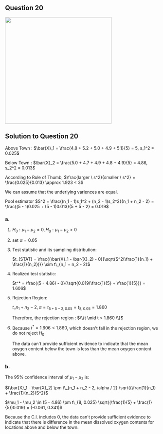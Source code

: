 ## Question 20
<img src = "https://github.com/user-attachments/assets/85935cc1-35f0-4d61-a009-62668714d430" width = "350">

## Solution to Question 20
Above Town : $\bar{X}_1 = \frac{4.8 + 5.2 + 5.0 + 4.9 + 5.1}{5} = 5, s_1^2 = 0.025$

Below Town : $\bar{X}_2 = \frac{5.0 + 4.7 + 4.9 + 4.8 + 4.9}{5} = 4.86, s_2^2 = 0.013$

According to Rule of Thumb, $\frac{larger \ s^2}{smaller \ s^2} = \frac{0.025}{0.013} \approx 1.923 < 3$

We can assume that the underlying variences are equal.

Pool estimator $S^2 = \frac{(n_1 - 1)s_1^2 + (n_2 - 1)s_2^2}{n_1 + n_2 - 2} = \frac{(5 - 1)0.025 + (5 - 1)0.013}{5 + 5 - 2} = 0.019$
  

### a.
1. $H_0 : \mu_1 - \mu_2 = 0, H_a : \mu_1 - \mu_2 > 0$


2. set $\alpha = 0.05$


3. Test statistic and its sampling distribution:

   $t_{STAT} = \frac{(\bar{X}_1 - \bar{X}_2) - 0}{\sqrt{S^2(\frac{1}{n_1} + \frac{1}{n_2})}} \sim  t\_{n_1 + n_2 - 2}$


4. Realized test statistic:

   $t^* = \frac{(5 - 4.86) - 0}{\sqrt{0.019(\frac{1}{5} + \frac{1}{5}}} = 1.606$


5. Rejection Region:

   $t\_{n_1 + n_2 - 2, \alpha} = t_{5 + 5 - 2, 0.05} = t_{8, 0.05} = 1.860$

   Therefore, the rejection region :
   $\\{t \mid t  > 1.860 \\}$


6. Because $t^*  = 1.606 < 1.860$, which doesn't fall in the rejection region, we do not reject $H_0$

   The data can't provide sufficient evidence to indicate that the mean oxygen content below the town is less than the mean oxygen content above.



### b. 
The 95% confidence interval of $\mu_1 - \mu_2$ is:

$(\bar{X}_1 - \bar{X}_2) \pm t\_{n_1 + n_2 - 2, \alpha / 2} \sqrt{(\frac{1}{n_1} + \frac{1}{n_2})S^2}$

$\mu_1 - \mu_2 \in (5 - 4.86) \pm t\_{8, 0.025} \sqrt{(\frac{1}{5} + \frac{1}{5})0.019} = (-0.061, 0.341)$

Because the C.I. includes 0, the data can't provide sufficient evidence to indicate that there is difference in the mean dissolved oxygen contents for locations above and below the town.
